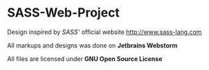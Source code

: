 # SASS-Web-Project

Design inspired by <i>SASS'</i> official website http://www.sass-lang.com <br>
<p>All markups and designs was done on <b>Jetbrains Webstorm</b></p>
All files are licensed under <b>GNU Open Source License</b>
